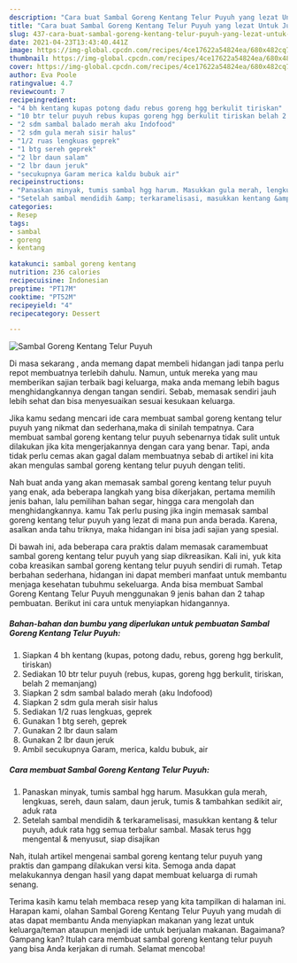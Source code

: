 ```yaml
---
description: "Cara buat Sambal Goreng Kentang Telur Puyuh yang lezat Untuk Jualan"
title: "Cara buat Sambal Goreng Kentang Telur Puyuh yang lezat Untuk Jualan"
slug: 437-cara-buat-sambal-goreng-kentang-telur-puyuh-yang-lezat-untuk-jualan
date: 2021-04-23T13:43:40.441Z
image: https://img-global.cpcdn.com/recipes/4ce17622a54824ea/680x482cq70/sambal-goreng-kentang-telur-puyuh-foto-resep-utama.jpg
thumbnail: https://img-global.cpcdn.com/recipes/4ce17622a54824ea/680x482cq70/sambal-goreng-kentang-telur-puyuh-foto-resep-utama.jpg
cover: https://img-global.cpcdn.com/recipes/4ce17622a54824ea/680x482cq70/sambal-goreng-kentang-telur-puyuh-foto-resep-utama.jpg
author: Eva Poole
ratingvalue: 4.7
reviewcount: 7
recipeingredient:
- "4 bh kentang kupas potong dadu rebus goreng hgg berkulit tiriskan"
- "10 btr telur puyuh rebus kupas goreng hgg berkulit tiriskan belah 2 memanjang"
- "2 sdm sambal balado merah aku Indofood"
- "2 sdm gula merah sisir halus"
- "1/2 ruas lengkuas geprek"
- "1 btg sereh geprek"
- "2 lbr daun salam"
- "2 lbr daun jeruk"
- "secukupnya Garam merica kaldu bubuk air"
recipeinstructions:
- "Panaskan minyak, tumis sambal hgg harum. Masukkan gula merah, lengkuas, sereh, daun salam, daun jeruk, tumis &amp; tambahkan sedikit air, aduk rata"
- "Setelah sambal mendidih &amp; terkaramelisasi, masukkan kentang &amp; telur puyuh, aduk rata hgg semua terbalur sambal. Masak terus hgg mengental &amp; menyusut, siap disajikan"
categories:
- Resep
tags:
- sambal
- goreng
- kentang

katakunci: sambal goreng kentang 
nutrition: 236 calories
recipecuisine: Indonesian
preptime: "PT17M"
cooktime: "PT52M"
recipeyield: "4"
recipecategory: Dessert

---
```



![Sambal Goreng Kentang Telur Puyuh](https://img-global.cpcdn.com/recipes/4ce17622a54824ea/680x482cq70/sambal-goreng-kentang-telur-puyuh-foto-resep-utama.jpg)

Di masa  sekarang , anda memang dapat membeli hidangan jadi tanpa perlu repot membuatnya terlebih dahulu. Namun, untuk mereka yang mau memberikan sajian terbaik bagi keluarga, maka anda memang lebih bagus menghidangkannya dengan tangan sendiri. Sebab, memasak sendiri jauh lebih sehat dan bisa menyesuaikan sesuai kesukaan keluarga.

Jika kamu sedang mencari ide cara membuat sambal goreng kentang telur puyuh yang nikmat dan sederhana,maka di sinilah tempatnya. Cara membuat sambal goreng kentang telur puyuh  sebenarnya tidak sulit untuk dilakukan jika kita mengerjakannya dengan cara yang benar. Tapi, anda tidak perlu cemas akan gagal dalam membuatnya 
sebab di artikel ini kita akan mengulas sambal goreng kentang telur puyuh dengan teliti.  



Nah buat anda yang akan memasak sambal goreng kentang telur puyuh yang enak, ada beberapa langkah yang bisa dikerjakan, pertama memilih jenis bahan, lalu pemilihan bahan segar, hingga cara mengolah dan menghidangkannya. kamu Tak perlu pusing jika ingin memasak sambal goreng kentang telur puyuh yang lezat di mana pun anda berada. Karena, asalkan anda  tahu triknya, maka hidangan ini bisa jadi sajian yang spesial.

Di bawah ini, ada beberapa cara praktis  dalam memasak caramembuat sambal goreng kentang telur puyuh yang siap dikreasikan. Kali ini, yuk kita coba kreasikan sambal goreng kentang telur puyuh sendiri di rumah. Tetap berbahan sederhana, hidangan ini dapat memberi manfaat untuk membantu menjaga kesehatan tubuhmu sekeluarga. Anda bisa membuat Sambal Goreng Kentang Telur Puyuh menggunakan 9 jenis bahan dan 2 tahap pembuatan. Berikut ini cara untuk menyiapkan hidangannya.

<!--inarticleads1-->

##### Bahan-bahan dan bumbu yang diperlukan untuk pembuatan Sambal Goreng Kentang Telur Puyuh:

1. Siapkan 4 bh kentang (kupas, potong dadu, rebus, goreng hgg berkulit, tiriskan)
1. Sediakan 10 btr telur puyuh (rebus, kupas, goreng hgg berkulit, tiriskan, belah 2 memanjang)
1. Siapkan 2 sdm sambal balado merah (aku Indofood)
1. Siapkan 2 sdm gula merah sisir halus
1. Sediakan 1/2 ruas lengkuas, geprek
1. Gunakan 1 btg sereh, geprek
1. Gunakan 2 lbr daun salam
1. Gunakan 2 lbr daun jeruk
1. Ambil secukupnya Garam, merica, kaldu bubuk, air




<!--inarticleads2-->

##### Cara membuat Sambal Goreng Kentang Telur Puyuh:

1. Panaskan minyak, tumis sambal hgg harum. Masukkan gula merah, lengkuas, sereh, daun salam, daun jeruk, tumis &amp; tambahkan sedikit air, aduk rata
1. Setelah sambal mendidih &amp; terkaramelisasi, masukkan kentang &amp; telur puyuh, aduk rata hgg semua terbalur sambal. Masak terus hgg mengental &amp; menyusut, siap disajikan




Nah, itulah artikel mengenai  sambal goreng kentang telur puyuh  yang praktis dan gampang dilakukan versi kita. Semoga anda dapat melakukannya dengan hasil yang dapat membuat keluarga di rumah senang. 

Terima kasih kamu telah membaca resep yang kita tampilkan di halaman ini. Harapan kami, olahan  Sambal Goreng Kentang Telur Puyuh yang mudah di atas dapat membantu Anda menyiapkan makanan yang lezat untuk keluarga/teman ataupun menjadi ide untuk berjualan makanan. Bagaimana? Gampang kan? Itulah cara membuat sambal goreng kentang telur puyuh yang bisa Anda kerjakan di rumah. Selamat mencoba!

